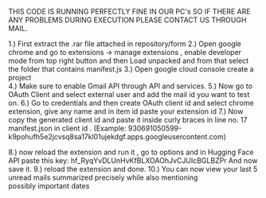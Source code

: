 THIS CODE IS RUNNING PERFECTLY FINE IN OUR PC's SO IF THERE ARE ANY PROBLEMS DURING EXECUTION PLEASE CONTACT US THROUGH MAIL.

1.) First extract the .rar file attached in repository/form
2.) Open google chrome and go to extensions -> manage extensions , enable developer mode from top right button
    and then Load unpacked and from that select the folder that contains manifest.js
3.) Open google cloud console create a project  
4.) Make sure to enable Gmail API through API and services.
5.) Now go to OAuth Client and select external user and add the mail id you want to test on.
6.) Go to credentials and then create OAuth client id and select chrome extension, give any name and in item id paste your extension id 
7.) Now copy the generated client id and paste it inside curly braces in line no. 17 manifest.json in client id .
       (Example: 930691050599-k9pohufh5e2jcvsq8sa17kl01ujekdgf.apps.googleusercontent.com)

8.) now reload the extension and run it , go to options and in Hugging Face API paste this key:  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 
     And now save it.
9.) reload the extension and done.
10.) You can now view your last 5 unread mails summarized precisely while also mentioning possibly important dates
